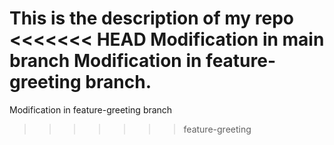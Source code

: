 This is the description of my repo
<<<<<<< HEAD
Modification in main branch
Modification in feature-greeting branch.
=======
Modification in feature-greeting branch
>>>>>>> feature-greeting
